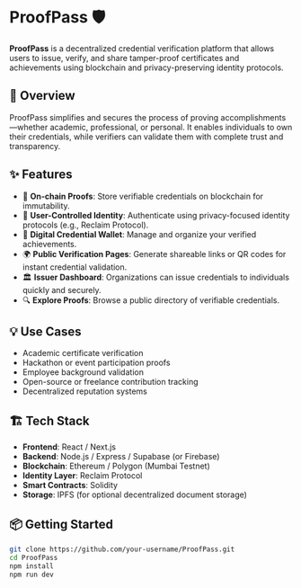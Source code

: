 # ProofPass 🛡️

**ProofPass** is a decentralized credential verification platform that allows users to issue, verify, and share tamper-proof certificates and achievements using blockchain and privacy-preserving identity protocols.

## 🚀 Overview

ProofPass simplifies and secures the process of proving accomplishments—whether academic, professional, or personal. It enables individuals to own their credentials, while verifiers can validate them with complete trust and transparency.

## ✨ Features

- 🔗 **On-chain Proofs**: Store verifiable credentials on blockchain for immutability.
- 🪪 **User-Controlled Identity**: Authenticate using privacy-focused identity protocols (e.g., Reclaim Protocol).
- 📂 **Digital Credential Wallet**: Manage and organize your verified achievements.
- 🌍 **Public Verification Pages**: Generate shareable links or QR codes for instant credential validation.
- 🏛️ **Issuer Dashboard**: Organizations can issue credentials to individuals quickly and securely.
- 🔍 **Explore Proofs**: Browse a public directory of verifiable credentials.

## 💡 Use Cases

- Academic certificate verification
- Hackathon or event participation proofs
- Employee background validation
- Open-source or freelance contribution tracking
- Decentralized reputation systems

## 🏗️ Tech Stack

- **Frontend**: React / Next.js
- **Backend**: Node.js / Express / Supabase (or Firebase)
- **Blockchain**: Ethereum / Polygon (Mumbai Testnet)
- **Identity Layer**: Reclaim Protocol
- **Smart Contracts**: Solidity
- **Storage**: IPFS (for optional decentralized document storage)

## 📦 Getting Started

```bash
git clone https://github.com/your-username/ProofPass.git
cd ProofPass
npm install
npm run dev
